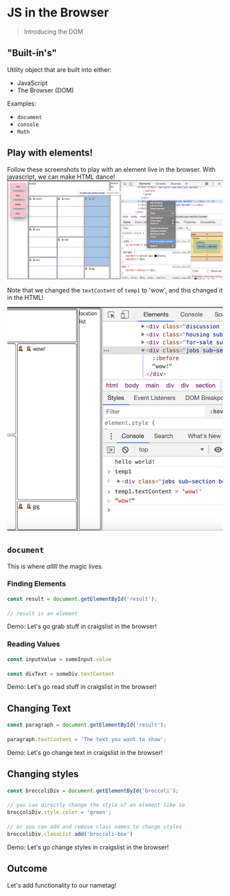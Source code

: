 JS in the Browser 
===

> Introducing the DOM

## "Built-in's"

Utility object that are built into either:
* JavaScript
* The Browser (DOM)

Examples:
* `document`
* `console`
* `Math`

## Play with elements!

Follow these screenshots to play with an element live in the browser. With javascript, we can make HTML dance!
![](./dom1.png)

Note that we changed the `textContent` of `temp1` to 'wow', and this changed it in the HTML!

![](./dom2.png)

## `document`

This is where _alllll_ the magic lives.

### Finding Elements

```js
const result = document.getElementById('result');

// result is an element
```

Demo: Let's go grab stuff in craigslist in the browser!

### Reading Values

```js
const inputValue = someInput.value

const divText = someDiv.textContent
```

Demo: Let's go read stuff in craigslist in the browser!


## Changing Text

```js
const paragraph = document.getElementById('result');

paragraph.textContent = 'The text you want to show';
```

Demo: Let's go change text in craigslist in the browser!

## Changing styles

```js
const broccoliDiv = document.getElementById('broccoli');

// you can directly change the style of an element like so
broccoliDiv.style.color = 'green';

// or you can add and remove class names to change styles
broccoliDiv.classList.add('broccoli-box')
```

Demo: Let's go change styles in craigslist in the browser!

## Outcome
Let's add functionality to our nametag!
